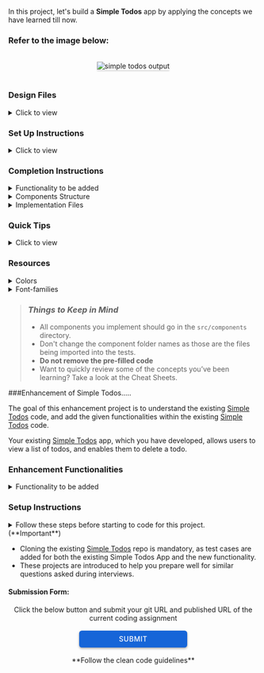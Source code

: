 In this project, let's build a **Simple Todos** app by applying the concepts we have learned till now.

### Refer to the image below:

<br/>
<div style="text-align: center;">
    <img src="https://assets.ccbp.in/frontend/content/react-js/simple-todos-output.gif" alt="simple todos output" style="max-width:70%;box-shadow:0 2.8px 2.2px rgba(0, 0, 0, 0.12)">
</div>
<br/>

### Design Files

<details>
<summary>Click to view</summary>

- [Extra Small (Size < 576px) and Small (Size >= 576px)](https://assets.ccbp.in/frontend/content/react-js/simple-todos-sm-output-v2.png)
- [Medium (Size >= 768px), Large (Size >= 992px) and Extra Large (Size >= 1200px)](https://assets.ccbp.in/frontend/content/react-js/simple-todos-lg-output-v2.png)

</details>

### Set Up Instructions

<details>
<summary>Click to view</summary>

- Download dependencies by running `npm install`
- Start up the app using `npm start`
</details>

### Completion Instructions

<details>
<summary>Functionality to be added</summary>
<br/>

The app must have the following functionalities

- Initially, the list of given todos should be displayed with a delete button for each todo
- When **Delete** button of a todo is clicked, then the respective todo should be deleted
- The `SimpleTodos` will consist of the `initialTodosList`. It consists of a list of todo objects with the following properties in each todo object

  |  Key  | Data Type |
  | :---: | :-------: |
  |  id   |  Number   |
  | title |  String   |

</details>

<details>
<summary>Components Structure</summary>

<br/>
<div style="text-align: center;">
    <img src="https://assets.ccbp.in/frontend/content/react-js/simple-todos-component-structure.png" alt="simple todos component structure" style="max-width:100%;box-shadow:0 2.8px 2.2px rgba(0, 0, 0, 0.12)">
</div>
<br/>

</details>

<details>
<summary>Implementation Files</summary>
<br/>

Use these files to complete the implementation:

- `src/components/SimpleTodo/index.js`
- `src/components/SimpleTodo/index.css`
- `src/components/TodoItem/index.js`
- `src/components/TodoItem/index.css`
</details>

### Quick Tips

<details>
<summary>Click to view</summary>
<br>

- You can use the `cursor` CSS property to specify the mouse cursor to be displayed when pointing over an element

  ```
    cursor: pointer;
  ```

  <br/>
   <img src="https://assets.ccbp.in/frontend/content/react-js/cursor-pointer-img.png" alt="cursor pointer" style="width:100px" />

- You can use the below `outline` CSS property for buttons and input elements to remove the highlighting when the elements are clicked

  ```
    outline: none;
  ```

</details>

### Resources

<details>
<summary>Colors</summary>

<br/>

<div style="background-color: #ffc2a0; width: 150px; padding: 10px; color: black">Hex: #ffc2a0</div>
<div style="background-color: #ffffff; width: 150px; padding: 10px; color: black">Hex: #ffffff</div>
<div style="background-color: #ff8542; width: 150px; padding: 10px; color: white">Hex: #ff8542</div>
<div style="background-color: #000000; width: 150px; padding: 10px; color: white">Hex: #000000</div>
<div style="background-color: #ff0b37; width: 150px; padding: 10px; color: white">Hex: #ff0b37</div>

</details>

<details>
<summary>Font-families</summary>

- Roboto

</details>

> ### _Things to Keep in Mind_
>
> - All components you implement should go in the `src/components` directory.
> - Don't change the component folder names as those are the files being imported into the tests.
> - **Do not remove the pre-filled code**
> - Want to quickly review some of the concepts you’ve been learning? Take a look at the Cheat Sheets.


###Enhancement of Simple Todos.....

The goal of this enhancement project is to understand the existing <a href="https://learning.ccbp.in/question/b2a98dfd-cc40-44b3-978c-d66cb75f49c3" target="_blank_">Simple Todos</a> code, and add the given functionalities within the existing <a href="https://learning.ccbp.in/question/b2a98dfd-cc40-44b3-978c-d66cb75f49c3" target="_blank_">Simple Todos</a> code.

Your existing <a href="https://learning.ccbp.in/question/b2a98dfd-cc40-44b3-978c-d66cb75f49c3" target="_blank_">Simple Todos</a> app, which you have developed, allows users to view a list of todos, and enables them to delete a todo.

### Enhancement Functionalities

<details>
<summary>Functionality to be added</summary>
  - To add new todos, include a text input field and an `Add` button at the top of the todo list.
  - To edit the title of a todo, place an `Edit` button next to each todo item. This button changes to a `Save` button when clicked.
  - To save the updated title, click the `Save` button, which will then changes back to an `Edit` button.
  - To mark tasks as complete, add a checkbox at the beginning of each todo item. This checkbox, when checked, strikes out the corresponding todo item.
  - Implement a functionality to add multiple todos with the same title at once, by entering the title and number of todos, separated by a space, in the input field.
  - Ensure your application maintains good CSS styling.
</details>

### Setup Instructions

<details>
<summary>Follow these steps before starting to code for this project. (**Important**)</summary>

- After setting up this project delete the `README.md` file in the CCBP IDE.
- Clone the existing <a href="https://learning.ccbp.in/question/b2a98dfd-cc40-44b3-978c-d66cb75f49c3" target="_blank_">Simple Todos</a> code from your GitHub account to add new functionalities to it.
  - If the existing <a href="https://learning.ccbp.in/question/b2a98dfd-cc40-44b3-978c-d66cb75f49c3" target="_blank_">Simple Todos</a> code is not available in your git, push your code to git.
    - <a href="https://learning.ccbp.in/3da6f1a6-0892/course?c_id=ade6e642-cd5c-4896-9edd-3f06d3dc2069&s_id=49896a46-f484-4b42-b459-2626f77e6796&t_id=9f27b553-4bbe-400f-9025-9044f79acda0" target="_blank_">Click here to learn how to push your code to git</a>
  - Once the code is pushed to git, clone it into this project using the below command.

```cmd
git clone {git repository URL} /home/workspace/reactjs/coding-practices/enhancementOfSimpleTodos
```

<MultiLineNote>
In the above command, replace this `{git repository URL}` with your actual Git URL.
</MultiLineNote>
- Download dependencies by running `npm install`
- Start up the app using `npm start`
</details>

<MultiLineNote>

- Cloning the existing <a href="https://learning.ccbp.in/question/b2a98dfd-cc40-44b3-978c-d66cb75f49c3" target="_blank_">Simple Todos</a> repo is mandatory, as test cases are added for both the existing Simple Todos App and the new functionality.
- These projects are introduced to help you prepare well for similar questions asked during interviews. </MultiLineNote>

#### Submission Form:

<center>Click the below button and submit your git URL and published URL of the current coding assignment</center>
<br>
<a href="https://forms.ccbp.in/todos-enhancement-project-submission-form" target="_blank_">
  <center><button style="color: #fff; border: none; cursor: pointer; width: 218px; height: 34px; background-color: rgb(22, 101, 216); border-radius: 5.4px; box-shadow: rgb(0 0 0 / 36%) 0px 2px 4px 0px;font-family: Inter;font-size: 14px;color: rgb(255, 255, 255);font-weight: 500;letter-spacing: 0.5px;text-transform: uppercase;">
    SUBMIT
  </button>
  </center>
</a>

<br/>
<center>**Follow the clean code guidelines**</center>
